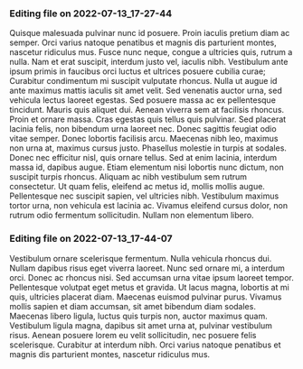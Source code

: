 

### Editing file on 2022-07-13_17-27-44

Quisque malesuada pulvinar nunc id posuere. Proin iaculis pretium diam ac semper. Orci varius natoque penatibus et magnis dis parturient montes, nascetur ridiculus mus. Fusce nunc neque, congue a ultricies quis, rutrum a nulla. Nam et erat suscipit, interdum justo vel, iaculis nibh. Vestibulum ante ipsum primis in faucibus orci luctus et ultrices posuere cubilia curae; Curabitur condimentum mi suscipit vulputate rhoncus. Nulla ut augue id ante maximus mattis iaculis sit amet velit. Sed venenatis auctor urna, sed vehicula lectus laoreet egestas. Sed posuere massa ac ex pellentesque tincidunt. Mauris quis aliquet dui. Aenean viverra sem at facilisis rhoncus.
Proin et ornare massa. Cras egestas quis tellus quis pulvinar. Sed placerat lacinia felis, non bibendum urna laoreet nec. Donec sagittis feugiat odio vitae semper. Donec lobortis facilisis arcu. Maecenas nibh leo, maximus non urna at, maximus cursus justo. Phasellus molestie in turpis at sodales. Donec nec efficitur nisl, quis ornare tellus. Sed at enim lacinia, interdum massa id, dapibus augue. Etiam elementum nisi lobortis nunc dictum, non suscipit turpis rhoncus. Aliquam ac nibh vestibulum sem rutrum consectetur. Ut quam felis, eleifend ac metus id, mollis mollis augue. Pellentesque nec suscipit sapien, vel ultricies nibh. Vestibulum maximus tortor urna, non vehicula est lacinia ac. Vivamus eleifend cursus dolor, non rutrum odio fermentum sollicitudin. Nullam non elementum libero.




### Editing file on 2022-07-13_17-44-07

Vestibulum ornare scelerisque fermentum. Nulla vehicula rhoncus dui. Nullam dapibus risus eget viverra laoreet. Nunc sed ornare mi, a interdum orci. Donec ac rhoncus nisi. Sed accumsan urna vitae ipsum laoreet tempor. Pellentesque volutpat eget metus et gravida. Ut lacus magna, lobortis at mi quis, ultricies placerat diam. Maecenas euismod pulvinar purus. Vivamus mollis sapien et diam accumsan, sit amet bibendum diam sodales. Maecenas libero ligula, luctus quis turpis non, auctor maximus quam. Vestibulum ligula magna, dapibus sit amet urna at, pulvinar vestibulum risus. Aenean posuere lorem eu velit sollicitudin, nec posuere felis scelerisque. Curabitur at interdum nibh. Orci varius natoque penatibus et magnis dis parturient montes, nascetur ridiculus mus.


